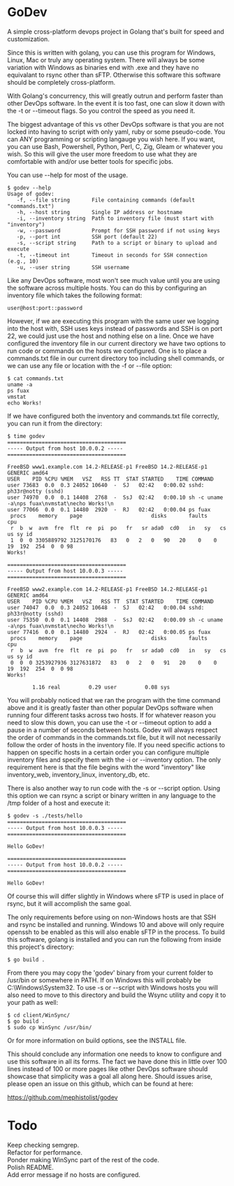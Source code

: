 # GoDev
A simple cross-platform devops project in Golang that's built for speed and customization. 

Since this is written with golang, you can use this program for Windows, Linux, Mac or truly any operating system. There will always be some variation with Windows as binaries end with .exe and they have no equivalant to rsync other than sFTP. Otherwise this software this software should be completely cross-platform. 

With Golang's concurrency, this will greatly outrun and perform faster than other DevOps software. In the event it is too fast, one can slow it down with the -t or --timeout flags. So you control the speed as you need it.

The biggest advantage of this vs other DevOps software is that you are not locked into having to script with only yaml, ruby or some pseudo-code. You can ANY programming or scripting langauge you wish here. If you want, you can use Bash, Powershell, Python, Perl, C, Zig, Gleam or whatever you wish. So this will give the user more freedom to use what they are comfortable with and/or use better tools for specific jobs. 

You can use --help for most of the usage. 
```
$ godev --help
Usage of godev:
   -f, --file string       File containing commands (default "commands.txt")
   -h, --host string       Single IP address or hostname
   -i, --inventory string  Path to inventory file (must start with "inventory")
   -w, --password          Prompt for SSH password if not using keys
   -p, --port int          SSH port (default 22)
   -s, --script string     Path to a script or binary to upload and execute
   -t, --timeout int       Timeout in seconds for SSH connection (e.g., 10)
   -u, --user string       SSH username
```
Like any DevOps software, most won't see much value until you are using the software across multiple hosts. You can do this by configuring an inventory file which takes the following format:
```
user@host:port::password
```
However, if we are executing this program with the same user we logging into the host with, SSH uses keys instead of passwords and SSH is on port 22, we could just use the host and nothing else on a line. Once we have configured the inventory file in our current directory we have two options to run code or commands on the hosts we configured. One is to place a commands.txt file in our current directory too including shell commands, or we can use any file or location with the -f or --file option:
```
$ cat commands.txt 
uname -a
ps fuax
vmstat
echo Works!
```
If we have configured both the inventory and commands.txt file correctly, you can run it from the directory:
```
$ time godev
======================================
----- Output from host 10.0.0.2 -----
======================================

FreeBSD www1.example.com 14.2-RELEASE-p1 FreeBSD 14.2-RELEASE-p1 GENERIC amd64
USER    PID %CPU %MEM   VSZ   RSS TT  STAT STARTED    TIME COMMAND
user 73683  0.0  0.3 24052 10640  -  SJ   02:42   0:00.02 sshd: ph33r@notty (sshd)
user 74970  0.0  0.1 14408  2768  -  SsJ  02:42   0:00.10 sh -c uname -a\nps fuax\nvmstat\necho Works!\n
user 77066  0.0  0.1 14480  2920  -  RJ   02:42   0:00.04 ps fuax
 procs    memory    page                      disks       faults       cpu
 r  b  w  avm  fre  flt  re  pi  po   fr   sr ada0  cd0   in   sy   cs us sy id
 1  0  0 3305889792 3125170176   83   0   2   0   90   20    0    0   19  192  254  0  0 98
Works!

======================================
----- Output from host 10.0.0.3 -----
======================================

FreeBSD www2.example.com 14.2-RELEASE-p1 FreeBSD 14.2-RELEASE-p1 GENERIC amd64
USER    PID %CPU %MEM   VSZ   RSS TT  STAT STARTED    TIME COMMAND
user 74047  0.0  0.3 24052 10648  -  SJ   02:42   0:00.04 sshd: ph33r@notty (sshd)
user 75350  0.0  0.1 14408  2988  -  SsJ  02:42   0:00.09 sh -c uname -a\nps fuax\nvmstat\necho Works!\n
user 77416  0.0  0.1 14480  2924  -  RJ   02:42   0:00.05 ps fuax
 procs    memory    page                      disks       faults       cpu
 r  b  w  avm  fre  flt  re  pi  po   fr   sr ada0  cd0   in   sy   cs us sy id
 0  0  0 3253927936 3127631872   83   0   2   0   91   20    0    0   19  192  254  0  0 98
Works!

        1.16 real         0.29 user         0.08 sys
```
You will probably noticed that we ran the program with the time command above and it is greatly faster than other popular DevOps software when running four different tasks across two hosts. If for whatever reason you need to slow this down, you can use the -t or --timeout option to add a pause in a number of seconds between hosts. Godev will always respect the order of commands in the commands.txt file, but it will not necessarily follow the order of hosts in the inventory file. If you need specific actions to happen on specific hosts in a certain order you can configure multiple inventory files and specify them with the -i or --inventory option. The only requirement here is that the file begins with the word "inventory" like inventory_web, inventory_linux, inventory_db, etc. 

There is also another way to run code with the -s or --script option. Using this option we can rsync a script or binary written in any language to the /tmp folder of a host and execute it:

```
$ godev -s ./tests/hello
======================================
----- Output from host 10.0.0.3 -----
======================================

Hello GoDev!

======================================
----- Output from host 10.0.0.2 -----
======================================

Hello GoDev!

```
Of course this will differ slightly in Windows where sFTP is used in place of rsync, but it will accomplish the same goal. 

The only requirements before using on non-Windows hosts are that SSH and rsync be installed and running. Windows 10 and above will only require openssh to be enabled as this will also enable sFTP in the process. To build this software, golang is installed and you can run the following from inside this project's directory:
```
$ go build .
```
From there you may copy the 'godev' binary from your current folder to /usr/bin or somewhere in PATH. If on Windows this will probably be C:\Windows\System32. To use -s or --script with Windows hosts you will also need to move to this directory and build the Wsync utility and copy it to your path as well:
```
$ cd client/WinSync/
$ go build .
$ sudo cp WinSync /usr/bin/
```
Or for more information on build options, see the INSTALL file.

This should conclude any information one needs to know to configure and use this software in all its forms. The fact we have done this in little over 100 lines instead of 100 or more pages like other DevOps software should showcase that simplicity was a goal all along here. Should issues arise, please open an issue on this github, which can be found at here: 

https://github.com/mephistolist/godev  

# Todo
Keep checking semgrep.<br>
Refactor for performance.<br>
Ponder making WinSync part of the rest of the code.<br>
Polish README.<br>
Add error message if no hosts are configured.

